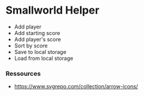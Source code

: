 # Smallworld Helper

- Add player
- Add starting score
- Add player's score
- Sort by score
- Save to local storage
- Load from local storage

### Ressources

- https://www.svgrepo.com/collection/arrow-icons/
